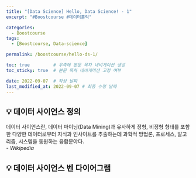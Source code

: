 ```yaml
---
title: "[Data Science] Hello, Data Science! - 1"
excerpt: "#Boostcourse #데이터홀릭"

categories:
  - Boostcourse
tags:
  - [Boostcourse, Data-science]

permalink: /boostcourse/hello-ds-1/

toc: true         # 우측에 본문 목차 네비게이션 생성
toc_sticky: true  # 본문 목차 네비게이션 고정 여부

date: 2022-09-07  # 작성 날짜
last_modified_at: 2022-09-07 # 최종 수정 날짜
---
```


## 💡 데이터 사이언스 정의
데이터 사이언스란, 데이터 마이닝(Data Mining)과 유사하게 정형, 비정형 형태를 포함한 다양한 데이터로부터 지식과 인사이트를 추출하는데 과학적 방법론, 프로세스, 알고리즘, 시스템을 동원하는 융합분야다.  
*- Wikipedia*

## 💡 데이터 사이언스 벤 다이어그램
<!-- ![Venn diagram of DS](/assets/images/posts_img/hello-ds-1/img1.png) -->
